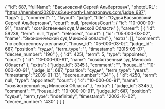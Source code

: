 {
    "id": 687,
    "fullName": "Васьковский Сергей Альбертович",
    "photoURL": "https://members2020by.s3.eu-north-1.amazonaws.com/judge_687",
    "tags": [],
    "comment": "",
    "layout": "judge",
    "title": "Судья Васьковский Сергей Альбертович",
    "court": null,
    "previousCourt": {
        "id": "10-000-00-91",
        "name": "хозяйственный суд Минской Области"
    },
    "career": [
        {
            "id": 59239,
            "term": null,
            "type": "released",
            "court": {
                "id": "05-000-03-02",
                "name": "Экономический суд Минской области"
            },
            "extra": [],
            "comment": "по собственному желанию",
            "house_id": "05-000-03-02",
            "judge_id": 687,
            "position": "судья",
            "term_type": "",
            "timestamp": "2015-05-07",
            "decree_number": "196"
        },
        {
            "id": 4251,
            "term": 5,
            "type": "appointed",
            "court": {
                "id": "10-000-00-91",
                "name": "хозяйственный суд Минской Области"
            },
            "extra": {
                "judge_id": 3345
            },
            "comment": "",
            "house_id": "10-000-00-91",
            "judge_id": 687,
            "position": "судья",
            "term_type": "years",
            "timestamp": "2009-01-13",
            "decree_number": "34"
        },
        {
            "id": 4250,
            "term": null,
            "type": "appointed",
            "court": {
                "id": "10-000-00-91",
                "name": "хозяйственный суд Минской Области"
            },
            "extra": {
                "judge_id": 3345
            },
            "comment": "",
            "house_id": "10-000-00-91",
            "judge_id": 687,
            "position": "судья",
            "term_type": "indefinitely",
            "timestamp": "2003-10-02",
            "decree_number": "430"
        }
    ]
}